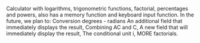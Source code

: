 Calculator with logarithms, trigonometric functions, factorial, percentages and powers, also has a memory function and keyboard input function. In the future, we plan to:
Conversion degrees - radians
An additional field that immediately displays the result, 
Combining AC and C,
A new field that will immediately display the result,
The conditional unit i,
MORE factorials.
